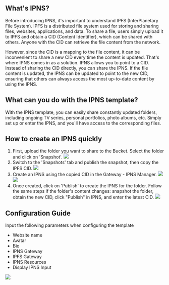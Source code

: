 ## What's IPNS?

Before introducing IPNS, it's important to understand IPFS (InterPlanetary File System). IPFS is a distributed file system used for storing and sharing files, websites, applications, and data. To share a file, users simply upload it to IPFS and obtain a CID (Content Identifier), which can be shared with others. Anyone with the CID can retrieve the file content from the network.

However, since the CID is a mapping to the file content, it can be inconvenient to share a new CID every time the content is updated. That's where IPNS comes in as a solution. IPNS allows you to point to a CID. Instead of sharing the CID directly, you can share the IPNS. If the file content is updated, the IPNS can be updated to point to the new CID, ensuring that others can always access the most up-to-date content by using the IPNS.

## What can you do with the IPNS template?

With the IPNS template, you can easily share constantly updated folders, including ongoing TV series, personal portfolios, photo albums, etc. Simply set up or enter the IPNS, and you'll have access to the corresponding files.

## How to create an IPNS quickly

1. First, upload the folder you want to share to the Bucket. Select the folder and click on 'Snapshot'.
   ![](https://markdown.4everland.store/ipns/3-1.png)
2. Switch to the 'Snapshots' tab and publish the snapshot, then copy the IPFS CID.
   ![](https://markdown.4everland.store/ipns/3-2.png)
3. Create an IPNS using the copied CID in the Gateway - IPNS Manager.
   ![](https://markdown.4everland.store/ipns/3-3.png)
   ![](https://markdown.4everland.store/ipns/3-4.png)
4. Once created, click on 'Publish' to create the IPNS for the folder. Follow the same steps if the folder's content changes: snapshot the folder, obtain the new CID, click "Publish" in IPNS, and enter the latest CID.
   ![](https://markdown.4everland.store/ipns/3-5.png)

## Configuration Guide

Input the following parameters when configuring the template

- Website name
- Avatar
- Bio
- IPNS Gateway
- IPFS Gateway
- IPNS Resources
- Display IPNS Input

![](https://markdown.4everland.store/ipns/3-6.png)
